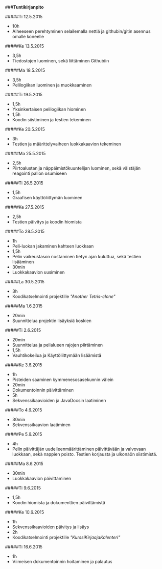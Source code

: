 ###**Tuntikirjanpito**

#####Ti 12.5.2015
* 10h
* Aiheeseen perehtyminen selailemalla nettiä ja githubin/gitin asennus omalle koneelle

#####Ke 13.5.2015
* 3,5h
* Tiedostojen luominen, sekä liittäminen Githubiin


#####Ma 18.5.2015
* 3,5h
* Pelilogiikan luominen ja muokkaaminen


#####Ti 19.5.2015
* 1,5h
* Yksinkertaisen pelilogiikan hiominen
* 1,5h
* Koodin siistiminen ja testien tekeminen

#####Ke 20.5.2015
* 3h
* Testien ja määrittelyvaiheen luokkakaavion tekeminen

#####Ma 25.5.2015
* 2,5h
* Piirtoalustan ja näppäimistökuuntelijan luominen, sekä väistäjän reagointi pallon osumiseen

#####Ti 26.5.2015
* 1,5h
* Graafisen käyttöliittymän luominen

#####Ke 27.5.2015
* 2,5h
* Testien päivitys ja koodin hiomista

#####To 28.5.2015
* 1h
* Peli-luokan jakaminen kahteen luokkaan
* 1,5h
* Pelin vaikeustason nostaminen tietyn ajan kuluttua, sekä testien lisääminen
* 30min
* Luokkakaavion uusiminen

#####La 30.5.2015
* 3h
* Koodikatselmointi projektille *"Another Tetris-clone"*

#####Ma 1.6.2015
* 20min
* Suunnittelua projektin lisäyksiä koskien

#####Ti 2.6.2015
* 20min
* Suunnittelua ja pelialueen rajojen piirtäminen
* 1,5h
* Vauhtikokeilua ja Käyttöliittymään lisäämistä

#####Ke 3.6.2015
* 1h
* Pisteiden saaminen kymmenesosasekunnin välein
* 20min
* Dokumentoinnin päivittäminen
* 5h
* Sekvenssikaavioiden ja JavaDocsin laatiminen

#####To 4.6.2015
* 30min
* Sekvenssikaavion laatiminen

#####Pe 5.6.2015
* 4h
* Pelin päivittäjän uudelleenmäärittäminen päivittävään ja valvovaan luokkaan, sekä nappien poisto. Testien korjausta ja ulkonäön siistimistä.

#####Ma 8.6.2015
* 30min
* Luokkakaavion päivittäminen

#####Ti 9.6.2015
* 1,5h
* Koodin hiomista ja dokumenttien päivittämistä

#####Ke 10.6.2015
* 1h
* Sekvenssikaavioiden päivitys ja lisäys
* 2h
* Koodikatselmointi projektille *"KurssiKirjaajaKalenteri"*

#####Ti 16.6.2015
* 1h
* Viimeisen dokumentoinnin hoitaminen ja palautus